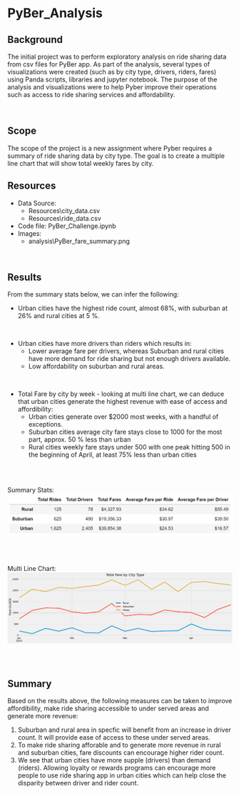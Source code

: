 # PyBer_Analysis

## Background  
The initial project was to perform exploratory analysis on ride sharing data from csv files for PyBer app. As part of the analysis, several types of visualizations were created (such as by city type, drivers, riders, fares) using Panda scripts, libraries and jupyter notebook. The purpose of the analysis and visualizations were to help Pyber improve their operations such as access to ride sharing services and affordability.

<br />

## Scope
The scope of the project is a new assignment where Pyber requires a summary of ride sharing data by city type. The goal is to create a multiple line chart that will show total weekly fares by city.
<br />

## Resources
- Data Source: 
    - Resources\city_data.csv
    - Resources\ride_data.csv
- Code file: PyBer_Challenge.ipynb
- Images:
    - analysis\PyBer_fare_summary.png

<br />

##  Results
From the summary stats below, we can infer the following:
- Urban cities have the highest ride count, almost 68%, with suburban at 26% and rural cities at 5 %.
<br />

- Urban cities have more drivers than riders which results in:
    -  Lower average fare per drivers, whereas Suburban and rural cities have more demand for ride sharing but not enough drivers available.
    - Low affordability on suburban and rural areas.
<br />

- Total Fare by city by week  - looking at multi line chart, we can deduce that urban cities generate the highest revenue with ease of access and affordibility:
	- Urban cities generate over $2000 most weeks, with a handful of exceptions.
	- Suburban cities average city fare stays close to 1000 for the most part, approx. 50 % less than urban
    - Rural cities weekly fare stays under 500 with one peak hitting 500 in the beginning of April, at least 75% less than urban cities
<br />
<br />

Summary Stats:
<img src="analysis\Summary.png" width=700 align=center>

<br />
<br />


Multi Line Chart:
<img src="analysis\PyBer_fare_summary.png" width=700 align=center>

<br />
<br />


##  Summary

Based on the results above, the following measures can be taken to improve affordibility, make ride sharing accessible to under served areas and generate more revenue:
1)  Suburban and rural area in specfic will benefit from an increase in driver count. It will provide ease of access to these under served areas.
2) To make ride sharing afforable and to generate more revenue in rural and suburban cities, fare discounts can encourage higher rider count.
3) We see that urban cities have more supple (drivers) than demand (riders). Allowing loyalty or rewards programs can encourage more people to use ride sharing app in urban cities which can help close the disparity between driver and rider count.
